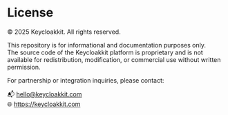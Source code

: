 # License

© 2025 Keycloakkit. All rights reserved.

This repository is for informational and documentation purposes only.  
The source code of the Keycloakkit platform is proprietary and is not available for redistribution, modification, or commercial use without written permission.

For partnership or integration inquiries, please contact:

📬 hello@keycloakkit.com  
🌐 https://keycloakkit.com

